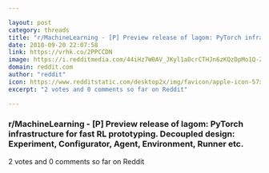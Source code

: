 ```yaml
---

layout: post
category: threads
title: "r/MachineLearning - [P] Preview release of lagom: PyTorch infrastructure for fast RL prototyping. Decoupled design: Experiment, Configurator, Agent, Environment, Runner etc."
date: 2018-09-20 22:07:58
link: https://vrhk.co/2PPCCDN
image: https://i.redditmedia.com/44iHz7W0AV_JKyl1aDcrCTHJn6zKQzDpMo1Q-ZrRlW4.jpg?s=c65db36b84f2d0dcf824bd1feb6fa5a4
domain: reddit.com
author: "reddit"
icon: https://www.redditstatic.com/desktop2x/img/favicon/apple-icon-57x57.png
excerpt: "2 votes and 0 comments so far on Reddit"

---
```


### r/MachineLearning - [P] Preview release of lagom: PyTorch infrastructure for fast RL prototyping. Decoupled design: Experiment, Configurator, Agent, Environment, Runner etc.

2 votes and 0 comments so far on Reddit